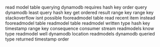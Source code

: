read model table querying dynamodb requires hash key order query dynamodb least query hash key get ordered result range key range key stackoverflow isnt possible fooreadmodel table read recent item instead fooreadmodel table readmodel table readmodel written type hash key timestamp range key consequence consumer stream readmodels know type readmodel well dynamodb location readmodels dynamodb queried type returned timestamp order